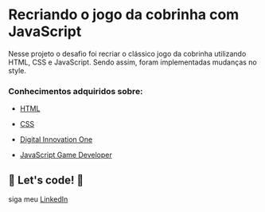 # Recriando o jogo da cobrinha com JavaScript

Nesse projeto  o desafio foi recriar o clássico jogo da cobrinha utilizando HTML, CSS e JavaScript. Sendo assim, foram implementadas mudanças no style.

### Conhecimentos adquiridos sobre:

* [HTML](https://www.w3schools.com/html/)

* [CSS](https://developer.mozilla.org/pt-BR/docs/Web/CSS)

* [Digital Innovation One](https://web.digitalinnovation.one/project/recriando-o-jogo-da-cobrinha-com-javascript/learning/bfcd37b9-4ccf-40fb-b0ea-c2d865414a19?back=/track/html-web-developer)

* [JavaScript Game Developer](https://web.digitalinnovation.one/track/javascript-game-developer?tab=path)

  

## 🚀 Let's code! 🚀

siga meu [LinkedIn](https://www.linkedin.com/in/mads1974/)

